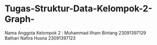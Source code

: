 # Tugas-Struktur-Data-Kelompok-2-Graph-
Nama Anggota Kelompok 2 : 
  Muhammad Ilham Bintang		23091397129
  Bathari Nafira Husna  		23091397123
